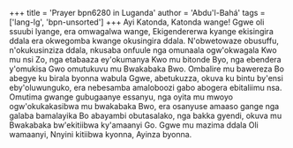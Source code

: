 +++
title = 'Prayer bpn6280 in Luganda'
author = 'Abdu'l-Bahá'
tags = ['lang-lg', 'bpn-unsorted']
+++
Ayi Katonda, Katonda wange!  Ggwe oli ssuubi lyange, era omwagalwa wange, Ekigendererwa kyange ekisingira ddala era okwegomba kwange okusingira ddala. N'obwetowaze obusuffu, n'okukusinziza ddala, nkusaba onfuule nga omunaala ogw'okwagala Kwo mu nsi Zo, nga etabaaza ey'okumanya Kwo mu bitonde Byo, nga ebendera y'omukisa Gwo omutukuvu mu Bwakabaka Bwo.  Ombalire mu bawereza Bo abegye ku birala byonna wabula Ggwe, abetukuzza, okuva ku bintu by'ensi eby'oluwunguko, era nebesamba amaloboozi gabo abogera ebitaliimu nsa.  Omutima gwange gubugaanye essanyu, nga oyita mu mwoyo ogw'okukakasibwa mu bwakabaka Bwo, era osanyuse amaaso gange nga galaba bamalayika Bo abayambi obutasalako, nga bakka gyendi, okuva mu Bwakabaka bw'ekitiibwa ky'amaanyi Go.
Ggwe mu mazima ddala Oli wamaanyi, Nnyini kitiibwa kyonna, Ayinza byonna.
